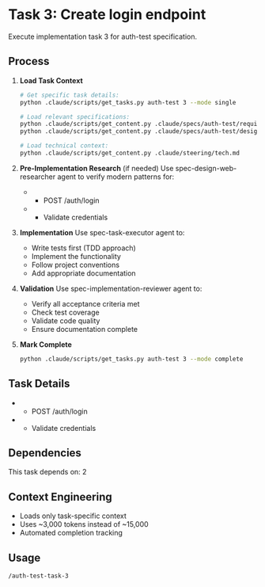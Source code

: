 # Task 3: Create login endpoint

Execute implementation task 3 for auth-test specification.

## Process

1. **Load Task Context**
   ```bash
   # Get specific task details:
   python .claude/scripts/get_tasks.py auth-test 3 --mode single
   
   # Load relevant specifications:
   python .claude/scripts/get_content.py .claude/specs/auth-test/requirements.md
   python .claude/scripts/get_content.py .claude/specs/auth-test/design.md
   
   # Load technical context:
   python .claude/scripts/get_content.py .claude/steering/tech.md
   ```

2. **Pre-Implementation Research** (if needed)
   Use spec-design-web-researcher agent to verify modern patterns for:
      - - POST /auth/login
   - - Validate credentials

3. **Implementation**
   Use spec-task-executor agent to:
   - Write tests first (TDD approach)
   - Implement the functionality
   - Follow project conventions
   - Add appropriate documentation

4. **Validation**
   Use spec-implementation-reviewer agent to:
   - Verify all acceptance criteria met
   - Check test coverage
   - Validate code quality
   - Ensure documentation complete

5. **Mark Complete**
   ```bash
   python .claude/scripts/get_tasks.py auth-test 3 --mode complete
   ```

## Task Details
- - POST /auth/login
- - Validate credentials

## Dependencies
This task depends on: 2

## Context Engineering
- Loads only task-specific context
- Uses ~3,000 tokens instead of ~15,000
- Automated completion tracking

## Usage
```
/auth-test-task-3
```
